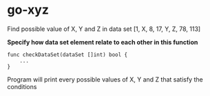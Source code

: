# go-xyz

Find possible value of X, Y and Z in data set [1, X, 8, 17, Y, Z, 78, 113]

**Specify how data set element relate to each other in this function**
```
func checkDataSet(dataSet []int) bool {
    ...
}
```

Program will print every possible values of X, Y and Z that satisfy the conditions

